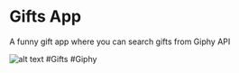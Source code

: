 # Gifts App
A funny gift app where you can search gifts from Giphy API


![alt text](https://res.cloudinary.com/dx33ki9ul/image/upload/v1631379540/Giphy_s2xarh.jpg) 
           #Gifts #Giphy